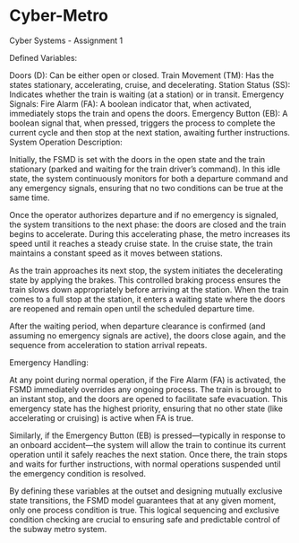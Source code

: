 # Cyber-Metro
Cyber Systems - Assignment 1

Defined Variables:

Doors (D): Can be either open or closed.
Train Movement (TM): Has the states stationary, accelerating, cruise, and decelerating.
Station Status (SS): Indicates whether the train is waiting (at a station) or in transit.
Emergency Signals:
Fire Alarm (FA): A boolean indicator that, when activated, immediately stops the train and opens the doors.
Emergency Button (EB): A boolean signal that, when pressed, triggers the process to complete the current cycle and then stop at the next station, awaiting further instructions.
System Operation Description:

Initially, the FSMD is set with the doors in the open state and the train stationary (parked and waiting for the train driver’s command). In this idle state, the system continuously monitors for both a departure command and any emergency signals, ensuring that no two conditions can be true at the same time.

Once the operator authorizes departure and if no emergency is signaled, the system transitions to the next phase: the doors are closed and the train begins to accelerate. During this accelerating phase, the metro increases its speed until it reaches a steady cruise state. In the cruise state, the train maintains a constant speed as it moves between stations.

As the train approaches its next stop, the system initiates the decelerating state by applying the brakes. This controlled braking process ensures the train slows down appropriately before arriving at the station. When the train comes to a full stop at the station, it enters a waiting state where the doors are reopened and remain open until the scheduled departure time.

After the waiting period, when departure clearance is confirmed (and assuming no emergency signals are active), the doors close again, and the sequence from acceleration to station arrival repeats.

Emergency Handling:

At any point during normal operation, if the Fire Alarm (FA) is activated, the FSMD immediately overrides any ongoing process. The train is brought to an instant stop, and the doors are opened to facilitate safe evacuation. This emergency state has the highest priority, ensuring that no other state (like accelerating or cruising) is active when FA is true.

Similarly, if the Emergency Button (EB) is pressed—typically in response to an onboard accident—the system will allow the train to continue its current operation until it safely reaches the next station. Once there, the train stops and waits for further instructions, with normal operations suspended until the emergency condition is resolved.

By defining these variables at the outset and designing mutually exclusive state transitions, the FSMD model guarantees that at any given moment, only one process condition is true. This logical sequencing and exclusive condition checking are crucial to ensuring safe and predictable control of the subway metro system.

